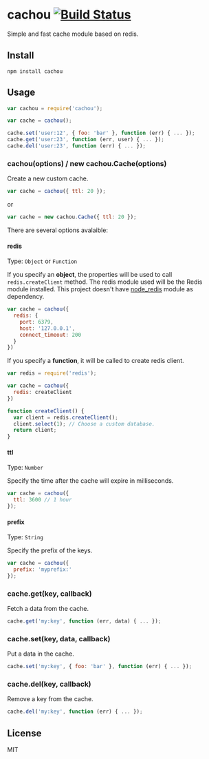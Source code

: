 # cachou [![Build Status](https://travis-ci.org/neoziro/angular-notification.svg?branch=master)](https://travis-ci.org/neoziro/angular-notification)

Simple and fast cache module based on redis.

## Install

```
npm install cachou
```

## Usage

```js
var cachou = require('cachou');

var cache = cachou();

cache.set('user:12', { foo: 'bar' }, function (err) { ... });
cache.get('user:23', function (err, user) { ... });
cache.del('user:23', function (err) { ... });
```

### cachou(options) / new cachou.Cache(options)

Create a new custom cache.

```js
var cache = cachou({ ttl: 20 });
```

or

```js
var cache = new cachou.Cache({ ttl: 20 });
```

There are several options avalaible:

#### redis

Type: `Object` or `Function`

If you specify an **object**, the properties will be used to call `redis.createClient` method. The redis module used
will be the Redis module installed. This project doesn't have [node_redis](https://github.com/mranney/node_redis/) module as dependency.

```js
var cache = cachou({
  redis: {
    port: 6379,
    host: '127.0.0.1',
    connect_timeout: 200
  }
})
```

If you specify a **function**, it will be called to create redis client.

```js
var redis = require('redis');

var cache = cachou({
  redis: createClient
})

function createClient() {
  var client = redis.createClient();
  client.select(1); // Choose a custom database.
  return client;
}
```

#### ttl

Type: `Number`

Specify the time after the cache will expire in milliseconds.

```js
var cache = cachou({
  ttl: 3600 // 1 hour
});
```

#### prefix

Type: `String`

Specify the prefix of the keys.

```js
var cache = cachou({
  prefix: 'myprefix:'
});
```

### cache.get(key, callback)

Fetch a data from the cache.

```js
cache.get('my:key', function (err, data) { ... });
```

### cache.set(key, data, callback)

Put a data in the cache.

```js
cache.set('my:key', { foo: 'bar' }, function (err) { ... });
```

### cache.del(key, callback)

Remove a key from the cache.

```js
cache.del('my:key', function (err) { ... });
```

## License

MIT